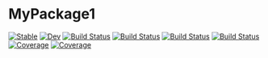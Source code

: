 # MyPackage1

[![Stable](https://img.shields.io/badge/docs-stable-blue.svg)](https://sandeshkatakam.github.io/MyPackage1.jl/stable)
[![Dev](https://img.shields.io/badge/docs-dev-blue.svg)](https://sandeshkatakam.github.io/MyPackage1.jl/dev)
[![Build Status](https://github.com/sandeshkatakam/MyPackage1.jl/actions/workflows/CI.yml/badge.svg?branch=master)](https://github.com/sandeshkatakam/MyPackage1.jl/actions/workflows/CI.yml?query=branch%3Amaster)
[![Build Status](https://travis-ci.com/sandeshkatakam/MyPackage1.jl.svg?branch=master)](https://travis-ci.com/sandeshkatakam/MyPackage1.jl)
[![Build Status](https://ci.appveyor.com/api/projects/status/github/sandeshkatakam/MyPackage1.jl?svg=true)](https://ci.appveyor.com/project/sandeshkatakam/mypackage1)
[![Build Status](https://api.cirrus-ci.com/github/sandeshkatakam/MyPackage1.jl.svg)](https://cirrus-ci.com/github/sandeshkatakam/MyPackage1.jl)
[![Coverage](https://codecov.io/gh/sandeshkatakam/MyPackage1.jl/branch/master/graph/badge.svg)](https://app.codecov.io/gh/sandeshkatakam/MyPackage1)
[![Coverage](https://coveralls.io/repos/github/sandeshkatakam/MyPackage1.jl/badge.svg?branch=master)](https://coveralls.io/github/sandeshkatakam/MyPackage1.jl?branch=master)

